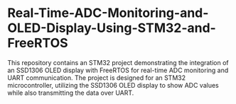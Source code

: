 # Real-Time-ADC-Monitoring-and-OLED-Display-Using-STM32-and-FreeRTOS
This repository contains an STM32 project demonstrating the integration of an SSD1306 OLED display with FreeRTOS for real-time ADC monitoring and UART communication. The project is designed for an STM32 microcontroller, utilizing the SSD1306 OLED display to show ADC values while also transmitting the data over UART.
